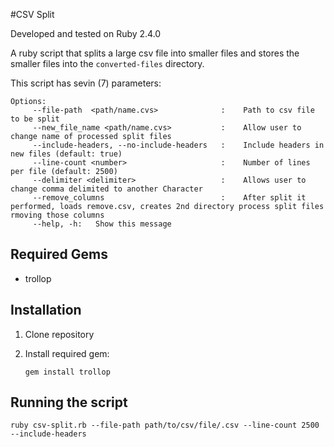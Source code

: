 #CSV Split

Developed and tested on Ruby 2.4.0

A ruby script that splits a large csv file into smaller files and stores the smaller files into the ```converted-files``` directory.

This script has sevin (7) parameters:

```
Options:
	 --file-path  <path/name.cvs> 			   :    Path to csv file to be split
     --new_file_name <path/name.cvs>   		   :	Allow user to change name of processed split files
	 --include-headers, --no-include-headers   :    Include headers in new files (default: true)
	 --line-count <number> 					   :	Number of lines per file (default: 2500)
     --delimiter <delimiter>	   			   :    Allows user to change comma delimited to another Character
     --remove_columns                          : 	After split it performed, loads remove.csv, creates 2nd directory process split files rmoving those columns
     --help, -h:   Show this message
```

## Required Gems
- trollop

## Installation

1. Clone repository
2. Install required gem:
		
	``` 
	gem install trollop 
	
	```

## Running the script

```
ruby csv-split.rb --file-path path/to/csv/file/.csv --line-count 2500 --include-headers

```

